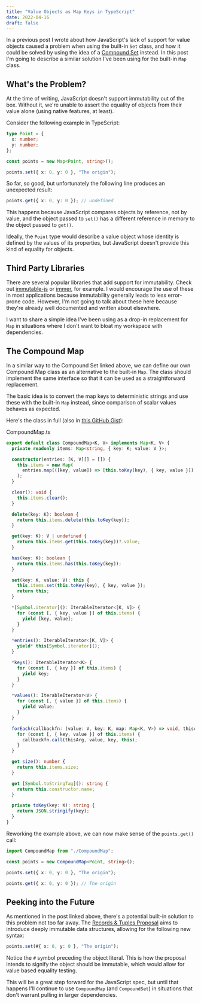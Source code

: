 ```yaml
---
title: "Value Objects as Map Keys in TypeScript"
date: 2022-04-16
draft: false
---
```


In a previous post I wrote about how JavaScript's lack of support for value objects caused a problem when using the built-in
`Set` class, and how it could be solved by using the idea of a [Compound Set](https://eddmann.com/posts/implementing-a-compound-set-in-typescript/)
instead. In this post I'm going to describe a similar solution I've been using for the built-in `Map` class.

<!--more-->

## What's the Problem?

At the time of writing, JavaScript doesn't support immutability out of the box. Without it, we're unable to assert the
equality of objects from their value alone (using native features, at least).

Consider the following example in TypeScript:

```ts
type Point = {
  x: number;
  y: number;
};

const points = new Map<Point, string>();

points.set({ x: 0, y: 0 }, "The origin");
```

So far, so good, but unfortunately the following line produces an unexpected result:

```ts
points.get({ x: 0, y: 0 }); // undefined
```

This happens because JavaScript compares objects by reference, not by value, and the object passed to `set()` has a
different reference in memory to the object passed to `get()`.

Ideally, the `Point` type would describe a value object whose identity is defined by the values of its properties, but
JavaScript doesn't provide this kind of equality for objects.

## Third Party Libraries

There are several popular libraries that add support for immutability. Check out [immutable-js](https://immutable-js.com)
or [immer](https://immerjs.github.io/immer), for example. I would encourage the use of these in most applications
because immutability generally leads to less error-prone code. However, I'm not going to talk about these here because
they're already well documented and written about elsewhere.

I want to share a simple idea I've been using as a drop-in replacement for `Map` in situations where I don't want to
bloat my workspace with dependencies.

## The Compound Map

In a similar way to the Compound Set linked above, we can define our own Compound Map class as an alternative to the
built-in `Map`. The class should implement the same interface so that it can be used as a straightforward replacement.

The basic idea is to convert the map keys to deterministic strings and use these with the built-in `Map` instead, since
comparison of scalar values behaves as expected.

Here's the class in full (also in [this GitHub Gist](https://gist.github.com/tomcant/4a5b9dc2adddcb6d8bfb084c197c8e81)):

<div class="highlight-filename before">CompoundMap.ts</div>

```ts
export default class CompoundMap<K, V> implements Map<K, V> {
  private readonly items: Map<string, { key: K; value: V }>;

  constructor(entries: [K, V][] = []) {
    this.items = new Map(
      entries.map(([key, value]) => [this.toKey(key), { key, value }])
    );
  }

  clear(): void {
    this.items.clear();
  }

  delete(key: K): boolean {
    return this.items.delete(this.toKey(key));
  }

  get(key: K): V | undefined {
    return this.items.get(this.toKey(key))?.value;
  }

  has(key: K): boolean {
    return this.items.has(this.toKey(key));
  }

  set(key: K, value: V): this {
    this.items.set(this.toKey(key), { key, value });
    return this;
  }

  *[Symbol.iterator](): IterableIterator<[K, V]> {
    for (const [, { key, value }] of this.items) {
      yield [key, value];
    }
  }

  *entries(): IterableIterator<[K, V]> {
    yield* this[Symbol.iterator]();
  }

  *keys(): IterableIterator<K> {
    for (const [, { key }] of this.items) {
      yield key;
    }
  }

  *values(): IterableIterator<V> {
    for (const [, { value }] of this.items) {
      yield value;
    }
  }

  forEach(callbackfn: (value: V, key: K, map: Map<K, V>) => void, thisArg?: any): void {
    for (const [, { key, value }] of this.items) {
      callbackfn.call(thisArg, value, key, this);
    }
  }

  get size(): number {
    return this.items.size;
  }

  get [Symbol.toStringTag](): string {
    return this.constructor.name;
  }

  private toKey(key: K): string {
    return JSON.stringify(key);
  }
}
```

Reworking the example above, we can now make sense of the `points.get()` call:

```ts
import CompoundMap from "./CompoundMap";

const points = new CompoundMap<Point, string>();

points.set({ x: 0, y: 0 }, "The origin");

points.get({ x: 0, y: 0 }); // The origin
```

## Peeking into the Future

As mentioned in the post linked above, there's a potential built-in solution to this problem not too far away. The [Records & Tuples Proposal](https://github.com/tc39/proposal-record-tuple)
aims to introduce deeply immutable data structures, allowing for the following new syntax:

```ts
points.set(#{ x: 0, y: 0 }, "The origin");
```

Notice the `#` symbol preceding the object literal. This is how the proposal intends to signify the object should be
immutable, which would allow for value based equality testing.


This will be a great step forward for the JavaScript spec, but until that happens I'll continue to use `CompoundMap`
(and `CompoundSet`) in situations that don't warrant pulling in larger dependencies.
